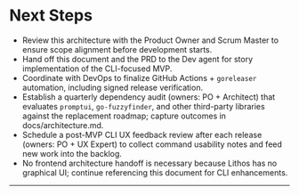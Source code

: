 # Next Steps

- Review this architecture with the Product Owner and Scrum Master to ensure scope alignment before development starts.
- Hand off this document and the PRD to the Dev agent for story implementation of the CLI-focused MVP.
- Coordinate with DevOps to finalize GitHub Actions + `goreleaser` automation, including signed release verification.
- Establish a quarterly dependency audit (owners: PO + Architect) that evaluates `promptui`, `go-fuzzyfinder`, and other third-party libraries against the replacement roadmap; capture outcomes in docs/architecture.md.
- Schedule a post-MVP CLI UX feedback review after each release (owners: PO + UX Expert) to collect command usability notes and feed new work into the backlog.
- No frontend architecture handoff is necessary because Lithos has no graphical UI; continue referencing this document for CLI enhancements.

---
